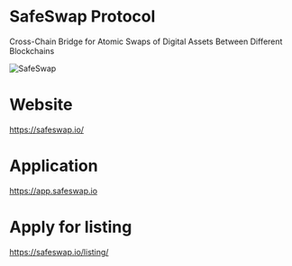 # SafeSwap Protocol
Cross-Chain Bridge for Atomic Swaps of Digital Assets Between Different Blockchains

![SafeSwap](https://safeswap.io/wp-content/uploads/safeswap-logo-full-color.jpg)


# Website 
https://safeswap.io/

# Application
https://app.safeswap.io

# Apply for listing
https://safeswap.io/listing/
